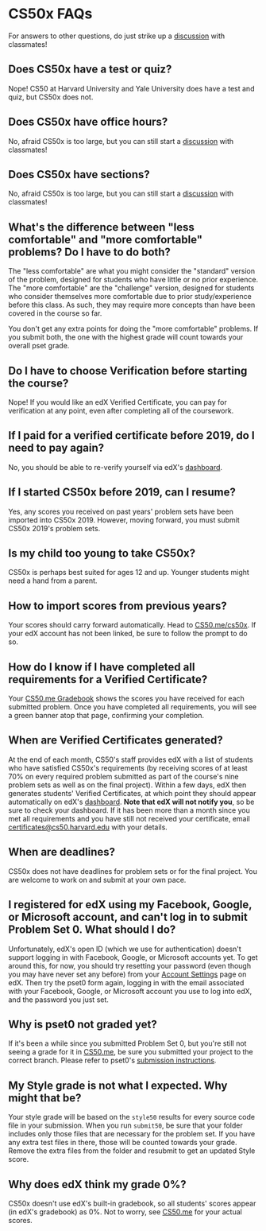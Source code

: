 # CS50x FAQs

For answers to other questions, do just strike up a [discussion](https://cs50.edx.org/communities) with classmates!

## Does CS50x have a test or quiz?

Nope! CS50 at Harvard University and Yale University does have a test and quiz, but CS50x does not.

## Does CS50x have office hours?

No, afraid CS50x is too large, but you can still start a [discussion](https://cs50.edx.org/communities) with classmates!


## Does CS50x have sections?

No, afraid CS50x is too large, but you can still start a [discussion](https://cs50.edx.org/communities) with classmates!

## What's the difference between "less comfortable" and "more comfortable" problems? Do I have to do both?

The "less comfortable" are what you might consider the "standard" version of the problem, designed for students who have little or no prior experience. The "more comfortable" are the "challenge" version, designed for students who consider themselves more comfortable due to prior study/experience before this class.  As such, they may require more concepts than have been covered in the course so far.  

You don't get any extra points for doing the "more comfortable" problems. If you submit both, the one with the highest grade will count towards your overall pset grade.

## Do I have to choose Verification before starting the course?

Nope!  If you would like an edX Verified Certificate, you can pay for verification at any point, even after completing all of the coursework.

## If I paid for a verified certificate before 2019, do I need to pay again?

No, you should be able to re-verify yourself via edX's [dashboard](https://courses.edx.org/dashboard).

## If I started CS50x before 2019, can I resume?

Yes, any scores you received on past years' problem sets have been imported into CS50x 2019. However, moving forward, you must submit CS50x 2019's problem sets.

## Is my child too young to take CS50x?

CS50x is perhaps best suited for ages 12 and up. Younger students might need a hand from a parent.

## How to import scores from previous years?

Your scores should carry forward automatically.  Head to [CS50.me/cs50x](https://cs50.me/cs50x).  If your edX account has not been linked, be sure to follow the prompt to do so.

## How do I know if I have completed all requirements for a Verified Certificate?

Your [CS50.me Gradebook](https://cs50.me/cs50x) shows the scores you have received for each submitted problem.  Once you have completed all requirements, you will see a green banner atop that page, confirming your completion.  

## When are Verified Certificates generated?

At the end of each month, CS50's staff provides edX with a list of students who have satisfied CS50x's requirements (by receiving scores of at least 70% on every required problem submitted as part of the course's nine problem sets as well as on the final project). Within a few days, edX then generates students' Verified Certificates, at which point they should appear automatically on edX's [dashboard](https://courses.edx.org/dashboard). **Note that edX will not notify you**, so be sure to check your dashboard. If it has been more than a month since you met all requirements and you have still not received your certificate, email certificates@cs50.harvard.edu with your details.

## When are deadlines?

CS50x does not have deadlines for problem sets or for the final project. You are welcome to work on and submit at your own pace.  

## I registered for edX using my Facebook, Google, or Microsoft account, and can't log in to submit Problem Set 0.  What should I do?

Unfortunately, edX's open ID (which we use for authentication) doesn't support logging in with Facebook, Google, or Microsoft accounts yet. To get around this, for now, you should try resetting your password (even though you may have never set any before) from your [Account Settings](https://courses.edx.org/account/settings) page on edX.  Then try the pset0 form again, logging in with the email associated with your Facebook, Google, or Microsoft account you use to log into edX, and the password you just set.

## Why is pset0 not graded yet?

If it's been a while since you submitted Problem Set 0, but you're still not seeing a grade for it in [CS50.me](https://cs50.me/), be sure you submitted your project to the correct branch.  Please refer to pset0's [submission instructions](https://docs.cs50.net/2019/x/psets/0/scratch.html#how-to-submit).

## My Style grade is not what I expected.  Why might that be?

Your style grade will be based on the `style50` results for every source code file in your submission.  When you run `submit50`, be sure that your folder includes only those files that are necessary for the problem set.  If you have any extra test files in there, those will be counted towards your grade.  Remove the extra files from the folder and resubmit to get an updated Style score.

## Why does edX think my grade 0%?

CS50x doesn't use edX's built-in gradebook, so all students' scores appear (in edX's gradebook) as 0%. Not to worry, see [CS50.me](https://cs50.me/cs50x) for your actual scores.
